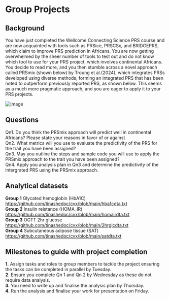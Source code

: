 # Group Projects

## Background

You have just completed the Wellcome Connecting Science PRS course and are now acquainted with tools such as PRSice, PRSCSx, and BRIDGEPRS, which claim to improve PRS prediction in Africans. You are now getting overwhelmed by the sheer number of tools to test out and do not know which tool to use for your PRS project, which involves continental Africans. You decide to read more, and you then stumble across a novel approach called PRSmix (shown below) by Troung et al.(2024), which integrates PRSs developed using diverse methods, forming an integrated PRS that has been noted to outperform previously reported PRS, as shown below. This seems as a much more pragmatic approach, and you are eager to apply it to your PRS projects.

![image](https://github.com/user-attachments/assets/a03786e7-f2ee-46e0-b542-1c3d546e1d76)



## Questions
Qn1. Do you think the PRSmix approach will predict well in continental Africans? Please state your reasons in favor of or against<br>
Qn2. What metrics will you use to evaluate the predictivity of the PRS for the trait you have been assigned?<br>
Qn3. May you outline the steps and sample code you will use to apply the PRSmix approach to the trait you have been assigned?<br> 
Qn4. Apply you analysis plan in Qn3 and determine the predictivity of the intergrated PRS using the PRSmix approach.<br>

## Analytical datasets
 **Group 1** Glycated hemoglobin (HbA1C) https://github.com/tinashedoc/cvx/blob/main/hba1cdta.txt<br> 
 **Group 2** Insulin reistance (HOMA_IR) https://github.com/tinashedoc/cvx/blob/main/homairdta.txt<br>
 **Group 3** OGTT 2hr glucose https://github.com/tinashedoc/cvx/blob/main/2hrglcdta.txt<br> 
 **Group 4** Subcutaneous adipose tissue (SAT) https://github.com/tinashedoc/cvx/blob/main/satdta.txt<br>

 ## Milestones to guide with project completion
 **1.** Assign tasks and roles to group members to tackle the project ensuring the tasks can be completed in parallel by Tuesday.<br>
 **2.** Ensure you complete Qn 1 and Qn 2 by Wednesday as these do not require  data analysis.<br>
 **3.** You need to write up and finalise the analysis plan by Thursday.<br>
 **4.** Run the analysis and finalise your work for presentation on Friday.<br>
 






